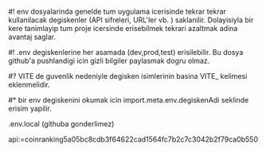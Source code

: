 #! env dosyalarinda genelde tum uygulama icerisinde tekrar tekrar kullanilacak degiskenler (API sifreleri, URL'ler vb. ) saklanilir. Dolayisiyla bir kere tanimlayip tum proje icersinde erisebilmek tekrari azaltmak adina avantaj saglar.

#! .env degiskenlerine her asamada (dev,prod,test) erisilebilir. Bu dosya github'a pushlandigi icin gizli bilgiler paylasmak dogru olmaz.

#? VITE de guvenlik nedeniyle degisken isimlerinin basina VITE_ kelimesi eklenmelidir.

#* bir env degiskenini okumak icin import.meta.env.degiskenAdi seklinde erisim yapilir.


.env.local    (githuba gonderlimez)


api:=coinranking5a05bc8cdb3f64622cad1564fc7b2c7c3042b2f79ca0b550